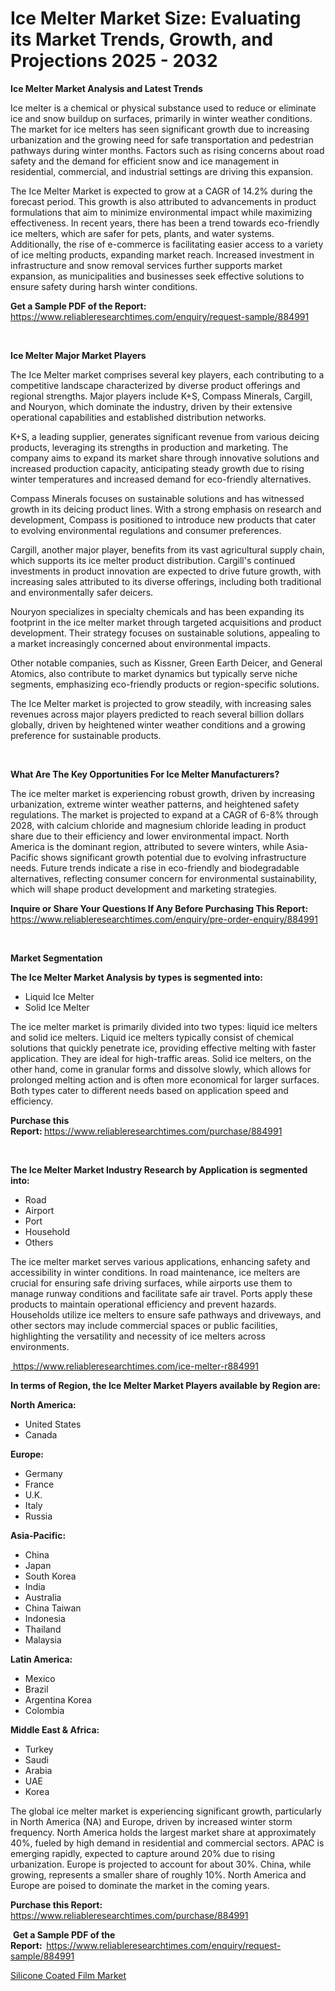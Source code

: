 <p><h1>Ice Melter Market Size: Evaluating its Market Trends, Growth, and Projections 2025 - 2032</h1></p><p><strong>Ice Melter Market Analysis and Latest Trends</strong></p>
<p><p>Ice melter is a chemical or physical substance used to reduce or eliminate ice and snow buildup on surfaces, primarily in winter weather conditions. The market for ice melters has seen significant growth due to increasing urbanization and the growing need for safe transportation and pedestrian pathways during winter months. Factors such as rising concerns about road safety and the demand for efficient snow and ice management in residential, commercial, and industrial settings are driving this expansion. </p><p>The Ice Melter Market is expected to grow at a CAGR of 14.2% during the forecast period. This growth is also attributed to advancements in product formulations that aim to minimize environmental impact while maximizing effectiveness. In recent years, there has been a trend towards eco-friendly ice melters, which are safer for pets, plants, and water systems. Additionally, the rise of e-commerce is facilitating easier access to a variety of ice melting products, expanding market reach. Increased investment in infrastructure and snow removal services further supports market expansion, as municipalities and businesses seek effective solutions to ensure safety during harsh winter conditions.</p></p>
<p><strong>Get a Sample PDF of the Report:&nbsp;</strong> <a href="https://www.reliableresearchtimes.com/enquiry/request-sample/884991?utm_campaign=2136&utm_medium=2&utm_source=Github&utm_content=ia&utm_term=30012025&utm_id=ice-melter">https://www.reliableresearchtimes.com/enquiry/request-sample/884991</a></p>
<p>&nbsp;</p>
<p><strong>Ice Melter Major Market Players</strong></p>
<p><p>The Ice Melter market comprises several key players, each contributing to a competitive landscape characterized by diverse product offerings and regional strengths. Major players include K+S, Compass Minerals, Cargill, and Nouryon, which dominate the industry, driven by their extensive operational capabilities and established distribution networks.</p><p>K+S, a leading supplier, generates significant revenue from various deicing products, leveraging its strengths in production and marketing. The company aims to expand its market share through innovative solutions and increased production capacity, anticipating steady growth due to rising winter temperatures and increased demand for eco-friendly alternatives.</p><p>Compass Minerals focuses on sustainable solutions and has witnessed growth in its deicing product lines. With a strong emphasis on research and development, Compass is positioned to introduce new products that cater to evolving environmental regulations and consumer preferences.</p><p>Cargill, another major player, benefits from its vast agricultural supply chain, which supports its ice melter product distribution. Cargill's continued investments in product innovation are expected to drive future growth, with increasing sales attributed to its diverse offerings, including both traditional and environmentally safer deicers.</p><p>Nouryon specializes in specialty chemicals and has been expanding its footprint in the ice melter market through targeted acquisitions and product development. Their strategy focuses on sustainable solutions, appealing to a market increasingly concerned about environmental impacts.</p><p>Other notable companies, such as Kissner, Green Earth Deicer, and General Atomics, also contribute to market dynamics but typically serve niche segments, emphasizing eco-friendly products or region-specific solutions.</p><p>The Ice Melter market is projected to grow steadily, with increasing sales revenues across major players predicted to reach several billion dollars globally, driven by heightened winter weather conditions and a growing preference for sustainable products.</p></p>
<p>&nbsp;</p>
<p><strong>What Are The Key Opportunities For Ice Melter Manufacturers?</strong></p>
<p><p>The ice melter market is experiencing robust growth, driven by increasing urbanization, extreme winter weather patterns, and heightened safety regulations. The market is projected to expand at a CAGR of 6-8% through 2028, with calcium chloride and magnesium chloride leading in product share due to their efficiency and lower environmental impact. North America is the dominant region, attributed to severe winters, while Asia-Pacific shows significant growth potential due to evolving infrastructure needs. Future trends indicate a rise in eco-friendly and biodegradable alternatives, reflecting consumer concern for environmental sustainability, which will shape product development and marketing strategies.</p></p>
<p><strong>Inquire or Share Your Questions If Any Before Purchasing This Report:</strong> <a href="https://www.reliableresearchtimes.com/enquiry/pre-order-enquiry/884991?utm_campaign=2136&utm_medium=2&utm_source=Github&utm_content=ia&utm_term=30012025&utm_id=ice-melter">https://www.reliableresearchtimes.com/enquiry/pre-order-enquiry/884991</a></p>
<p>&nbsp;</p>
<p><strong>Market Segmentation</strong></p>
<p><strong>The Ice Melter Market Analysis by types is segmented into:</strong></p>
<p><ul><li>Liquid Ice Melter</li><li>Solid Ice Melter</li></ul></p>
<p><p>The ice melter market is primarily divided into two types: liquid ice melters and solid ice melters. Liquid ice melters typically consist of chemical solutions that quickly penetrate ice, providing effective melting with faster application. They are ideal for high-traffic areas. Solid ice melters, on the other hand, come in granular forms and dissolve slowly, which allows for prolonged melting action and is often more economical for larger surfaces. Both types cater to different needs based on application speed and efficiency.</p></p>
<p><strong>Purchase this Report:&nbsp;</strong><a href="https://www.reliableresearchtimes.com/purchase/884991?utm_campaign=2136&utm_medium=2&utm_source=Github&utm_content=ia&utm_term=30012025&utm_id=ice-melter">https://www.reliableresearchtimes.com/purchase/884991</a></p>
<p>&nbsp;</p>
<p><strong>The Ice Melter Market Industry Research by Application is segmented into:</strong></p>
<p><ul><li>Road</li><li>Airport</li><li>Port</li><li>Household</li><li>Others</li></ul></p>
<p><p>The ice melter market serves various applications, enhancing safety and accessibility in winter conditions. In road maintenance, ice melters are crucial for ensuring safe driving surfaces, while airports use them to manage runway conditions and facilitate safe air travel. Ports apply these products to maintain operational efficiency and prevent hazards. Households utilize ice melters to ensure safe pathways and driveways, and other sectors may include commercial spaces or public facilities, highlighting the versatility and necessity of ice melters across environments.</p></p>
<p><a href="https://www.reliableresearchtimes.com/ice-melter-r884991?utm_campaign=2136&utm_medium=2&utm_source=Github&utm_content=ia&utm_term=30012025&utm_id=ice-melter">&nbsp;https://www.reliableresearchtimes.com/ice-melter-r884991</a></p>
<p><strong>In terms of Region, the Ice Melter Market Players available by Region are:</strong></p>
<p>
    <p> <strong> North America: </strong>
        <ul>
            <li>United States</li>
            <li>Canada</li>
        </ul>
        </p> 
    <p> <strong> Europe: </strong>
        <ul>
            <li>Germany</li>
            <li>France</li>
            <li>U.K.</li>
            <li>Italy</li>
            <li>Russia</li>
        </ul>
        </p> 
    <p> <strong> Asia-Pacific: </strong>
        <ul>
            <li>China</li>
            <li>Japan</li>
            <li>South Korea</li>
            <li>India</li>
            <li>Australia</li>
            <li>China Taiwan</li>
            <li>Indonesia</li>
            <li>Thailand</li>
            <li>Malaysia</li>
        </ul>
        </p> 
    <p> <strong> Latin America: </strong>
        <ul>
            <li>Mexico</li>
            <li>Brazil</li>
            <li>Argentina Korea</li>
            <li>Colombia</li>
        </ul>
        </p> 
    <p> <strong> Middle East & Africa: </strong>
        <ul>
            <li>Turkey</li>
            <li>Saudi</li>
            <li>Arabia</li>
            <li>UAE</li>
            <li>Korea</li>
        </ul>
    </p>
    </p>
<p><p>The global ice melter market is experiencing significant growth, particularly in North America (NA) and Europe, driven by increased winter storm frequency. North America holds the largest market share at approximately 40%, fueled by high demand in residential and commercial sectors. APAC is emerging rapidly, expected to capture around 20% due to rising urbanization. Europe is projected to account for about 30%. China, while growing, represents a smaller share of roughly 10%. North America and Europe are poised to dominate the market in the coming years.</p></p>
<p><strong>Purchase this Report: </strong><a href="https://www.reliableresearchtimes.com/purchase/884991?utm_campaign=2136&utm_medium=2&utm_source=Github&utm_content=ia&utm_term=30012025&utm_id=ice-melter">https://www.reliableresearchtimes.com/purchase/884991</a></p>
<p>&nbsp;<strong>Get a Sample PDF of the Report:&nbsp;&nbsp;</strong><a href="https://www.reliableresearchtimes.com/enquiry/request-sample/884991?utm_campaign=2136&utm_medium=2&utm_source=Github&utm_content=ia&utm_term=30012025&utm_id=ice-melter">https://www.reliableresearchtimes.com/enquiry/request-sample/884991</a></p>
<p><strong></strong></p>
<p><p><a href="https://github.com/pimanoruman/Market-Research-Report-List-1/blob/main/silicone-coated-film-market.md?utm_campaign=2136&utm_medium=2&utm_source=Github&utm_content=ia&utm_term=30012025&utm_id=ice-melter">Silicone Coated Film Market</a></p></p>